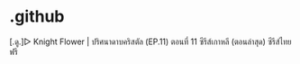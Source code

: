# .github
[.ดู.]▷ Knight Flower | ปริศนาดาบคริสตัล (EP.11) ตอนที่ 11 ซีรีส์เกาหลี (ตอนล่าสุด) ซีรีส์ไทยฟรี
